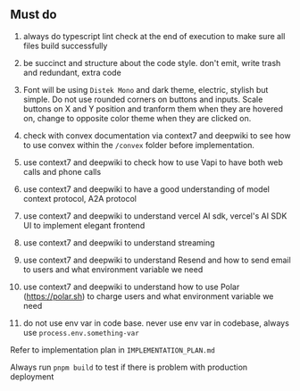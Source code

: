 ## Must do

1. always do typescript lint check at the end of execution to make sure all files build successfully

2. be succinct and structure about the code style. don't emit, write trash and redundant, extra code

3. Font will be using `Distek Mono` and dark theme, electric, stylish but simple. Do not use rounded corners on buttons and inputs. Scale buttons on X and Y position and tranform them when they are hovered on, change to opposite color theme when they are clicked on.

4. check with convex documentation via context7 and deepwiki to see how to use convex within the `/convex` folder before implementation.

5. use context7 and deepwiki to check how to use Vapi to have both web calls and phone calls

6. use context7 and deepwiki to have a good understanding of model context protocol, A2A protocol

7. use context7 and deepwiki to understand vercel AI sdk, vercel's AI SDK UI to implement elegant frontend

8. use context7 and deepwiki to understand streaming

9. use context7 and deepwiki to understand Resend and how to send email to users and what environment variable we need

10. use context7 and deepwiki to understand how to use Polar (https://polar.sh) to charge users and what environment variable we need

11. do not use env var in code base. never use env var in codebase, always use `process.env.something-var`

Refer to implementation plan in `IMPLEMENTATION_PLAN.md`

Always run `pnpm build` to test if there is problem with production deployment
